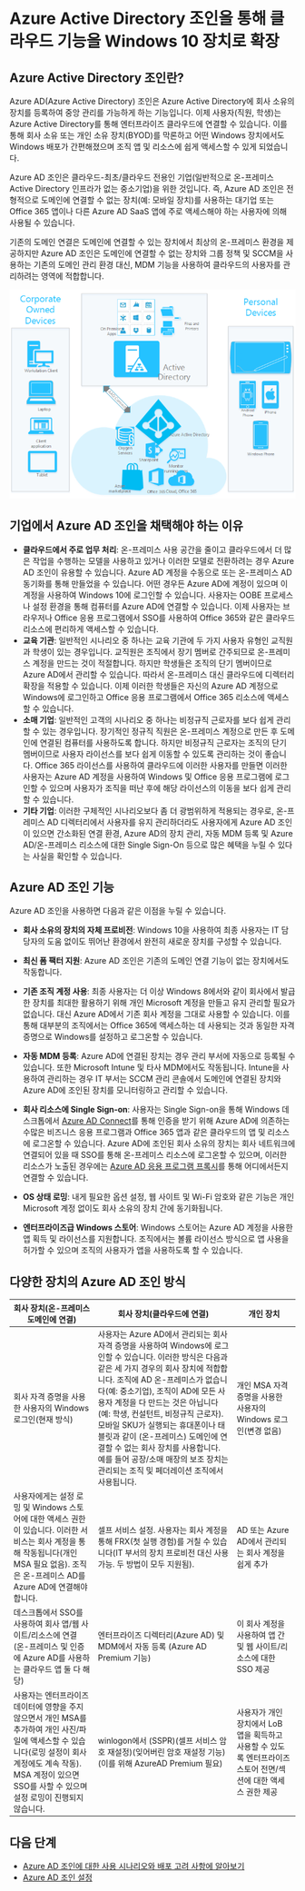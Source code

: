 <properties 
	pageTitle="Azure Active Directory 조인을 통해 클라우드 기능을 Windows 10 장치로 확장 | Microsoft Azure" 
	description="Azure AD 조인을 설명하는 항목입니다." 
	services="active-directory" 
	documentationCenter="" 
	authors="femila" 
	manager="stevenpo" 
	editor=""/>

<tags 
	ms.service="active-directory" 
	ms.workload="identity" 
	ms.tgt_pltfrm="na" 
	ms.devlang="na" 
	ms.topic="article" 
	ms.date="07/30/2015" 
	ms.author="femila"/>

# Azure Active Directory 조인을 통해 클라우드 기능을 Windows 10 장치로 확장

## Azure Active Directory 조인란? 
Azure AD(Azure Active Directory) 조인은 Azure Active Directory에 회사 소유의 장치를 등록하여 중앙 관리를 가능하게 하는 기능입니다. 이제 사용자(직원, 학생)는 Azure Active Directory를 통해 엔터프라이즈 클라우드에 연결할 수 있습니다. 이를 통해 회사 소유 또는 개인 소유 장치(BYOD)를 막론하고 어떤 Windows 장치에서도 Windows 배포가 간편해졌으며 조직 앱 및 리소스에 쉽게 액세스할 수 있게 되었습니다.

Azure AD 조인은 클라우드-최초/클라우드 전용인 기업(일반적으로 온-프레미스 Active Directory 인프라가 없는 중소기업)을 위한 것입니다. 즉, Azure AD 조인은 전형적으로 도메인에 연결할 수 없는 장치(예: 모바일 장치)를 사용하는 대기업 또는 Office 365 앱이나 다른 Azure AD SaaS 앱에 주로 액세스해야 하는 사용자에 의해 사용될 수 있습니다.

기존의 도메인 연결은 도메인에 연결할 수 있는 장치에서 최상의 온-프레미스 환경을 제공하지만 Azure AD 조인은 도메인에 연결할 수 없는 장치와 그룹 정책 및 SCCM을 사용하는 기존의 도메인 관리 환경 대신, MDM 기능을 사용하여 클라우드의 사용자를 관리하려는 영역에 적합합니다.

![](./media/active-directory-azureadjoin/active-directory-azureadjoin-overview.png)


## 기업에서 Azure AD 조인을 채택해야 하는 이유 

 * **클라우드에서 주로 업무 처리**: 온-프레미스 사용 공간을 줄이고 클라우드에서 더 많은 작업을 수행하는 모델을 사용하고 있거나 이러한 모델로 전환하려는 경우 Azure AD 조인이 유용할 수 있습니다. Azure AD 계정을 수동으로 또는 온-프레미스 AD 동기화를 통해 만들었을 수 있습니다. 어떤 경우든 Azure AD에 계정이 있으며 이 계정을 사용하여 Windows 10에 로그인할 수 있습니다. 사용자는 OOBE 프로세스나 설정 환경을 통해 컴퓨터를 Azure AD에 연결할 수 있습니다. 이제 사용자는 브라우저나 Office 응용 프로그램에서 SSO를 사용하여 Office 365와 같은 클라우드 리소스에 편리하게 액세스할 수 있습니다. 
* **교육 기관**: 일반적인 시나리오 중 하나는 교육 기관에 두 가지 사용자 유형인 교직원과 학생이 있는 경우입니다. 교직원은 조직에서 장기 멤버로 간주되므로 온-프레미스 계정을 만드는 것이 적절합니다. 하지만 학생들은 조직의 단기 멤버이므로 Azure AD에서 관리할 수 있습니다. 따라서 온-프레미스 대신 클라우드에 디렉터리 확장을 적용할 수 있습니다. 이제 이러한 학생들은 자신의 Azure AD 계정으로 Windows에 로그인하고 Office 응용 프로그램에서 Office 365 리소스에 액세스할 수 있습니다. 
* **소매 기업**: 일반적인 고객의 시나리오 중 하나는 비정규직 근로자를 보다 쉽게 관리할 수 있는 경우입니다. 장기적인 정규직 직원은 온-프레미스 계정으로 만든 후 도메인에 연결된 컴퓨터를 사용하도록 합니다. 하지만 비정규직 근로자는 조직의 단기 멤버이므로 사용자 라이선스를 보다 쉽게 이동할 수 있도록 관리하는 것이 좋습니다. Office 365 라이선스를 사용하여 클라우드에 이러한 사용자를 만들면 이러한 사용자는 Azure AD 계정을 사용하여 Windows 및 Office 응용 프로그램에 로그인할 수 있으며 사용자가 조직을 떠난 후에 해당 라이선스의 이동을 보다 쉽게 관리할 수 있습니다. 
* **기타 기업**: 이러한 구체적인 시나리오보다 좀 더 광범위하게 적용되는 경우로, 온-프레미스 AD 디렉터리에서 사용자를 유지 관리하더라도 사용자에게 Azure AD 조인이 있으면 간소화된 연결 환경, Azure AD의 장치 관리, 자동 MDM 등록 및 Azure AD/온-프레미스 리소스에 대한 Single Sign-On 등으로 많은 혜택을 누릴 수 있다는 사실을 확인할 수 있습니다.  

## Azure AD 조인 기능
Azure AD 조인을 사용하면 다음과 같은 이점을 누릴 수 있습니다.

* **회사 소유의 장치의 자체 프로비전**: Windows 10을 사용하여 최종 사용자는 IT 담당자의 도움 없이도 뛰어난 환경에서 완전히 새로운 장치를 구성할 수 있습니다.


* **최신 폼 팩터 지원**: Azure AD 조인은 기존의 도메인 연결 기능이 없는 장치에서도 작동합니다.


* **기존 조직 계정 사용**: 최종 사용자는 더 이상 Windows 8에서와 같이 회사에서 발급한 장치를 최대한 활용하기 위해 개인 Microsoft 계정을 만들고 유지 관리할 필요가 없습니다. 대신 Azure AD에서 기존 회사 계정을 그대로 사용할 수 있습니다. 이를 통해 대부분의 조직에서는 Office 365에 액세스하는 데 사용되는 것과 동일한 자격 증명으로 Windows를 설정하고 로그온할 수 있습니다.


* **자동 MDM 등록**: Azure AD에 연결된 장치는 경우 관리 부서에 자동으로 등록될 수 있습니다. 또한 Microsoft Intune 및 타사 MDM에서도 작동됩니다. Intune을 사용하여 관리하는 경우 IT 부서는 SCCM 관리 콘솔에서 도메인에 연결된 장치와 Azure AD에 조인된 장치를 모니터링하고 관리할 수 있습니다.


* **회사 리소스에 Single Sign-on**: 사용자는 Single Sign-on을 통해 Windows 데스크톱에서 [Azure AD Connect](active-directory-azureadjoin-deployment-aadjoindirect.md)를 통해 인증을 받기 위해 Azure AD에 의존하는 수많은 비즈니스 응용 프로그램과 Office 365 앱과 같은 클라우드의 앱 및 리소스에 로그온할 수 있습니다. Azure AD에 조인된 회사 소유의 장치는 회사 네트워크에 연결되어 있을 때 SSO를 통해 온-프레미스 리소스에 로그온할 수 있으며, 이러한 리소스가 노출된 경우에는 [Azure AD 응용 프로그램 프록시](https://msdn.microsoft.com/library/azure/Dn768219.aspx)를 통해 어디에서든지 연결할 수 있습니다.


* **OS 상태 로밍**: 내게 필요한 옵션 설정, 웹 사이트 및 Wi-Fi 암호와 같은 기능은 개인 Microsoft 계정 없이도 회사 소유의 장치 간에 동기화됩니다.


* **엔터프라이즈급 Windows 스토어**: Windows 스토어는 Azure AD 계정을 사용한 앱 획득 및 라이선스를 지원합니다. 조직에서는 볼륨 라이선스 방식으로 앱 사용을 허가할 수 있으며 조직의 사용자가 앱을 사용하도록 할 수 있습니다.

## 다양한 장치의 Azure AD 조인 방식

| 회사 장치(온-프레미스 도메인에 연결) | 회사 장치(클라우드에 연결) | 개인 장치 |
|-----------------------------------------------------------------------------------------------------------------------------------------------------------------------------------------------------------------------------------------|-------------------------------------------------------------------------------------------------------------------------------------------------------------------------------------------------------------------------------------------------------------------------------------------------------------------------------------------------------------------------------------------------------------------------------------------------------------------------------------------------------------------------------------------------------------|------------------------------------------------------------------------------------------------------------------------|
| 회사 자격 증명을 사용한 사용자의 Windows 로그인(현재 방식) | 사용자는 Azure AD에서 관리되는 회사 자격 증명을 사용하여 Windows에 로그인할 수 있습니다. 이러한 방식은 다음과 같은 세 가지 경우의 회사 장치에 적합합니다. 조직에 AD 온-프레미스가 없습니다(예: 중소기업), 조직이 AD에 모든 사용자 계정을 다 만드는 것은 아닙니다(예: 학생, 컨설턴트, 비정규직 근로자). 모바일 SKU가 실행되는 휴대폰이나 태블릿과 같이 (온-프레미스) 도메인에 연결할 수 없는 회사 장치를 사용합니다. 예를 들어 공장/소매 매장의 보조 장치는 관리되는 조직 및 페더레이션 조직에서 사용됩니다. | 개인 MSA 자격 증명을 사용한 사용자의 Windows 로그인(변경 없음) |
| 사용자에게는 설정 로밍 및 Windows 스토어에 대한 액세스 권한이 있습니다. 이러한 서비스는 회사 계정을 통해 작동됩니다(개인 MSA 필요 없음). 조직은 온-프레미스 AD를 Azure AD에 연결해야 합니다. | 셀프 서비스 설정. 사용자는 회사 계정을 통해 FRX(첫 실행 경험)를 거칠 수 있습니다(IT 부서의 장치 프로비전 대신 사용 가능. 두 방법이 모두 지원됨). | AD 또는 Azure AD에서 관리되는 회사 계정을 쉽게 추가 |
| 데스크톱에서 SSO를 사용하여 회사 앱/웹 사이트/리소스에 연결(온-프레미스 및 인증에 Azure AD를 사용하는 클라우드 앱 둘 다 해당) | 엔터프라이즈 디렉터리(Azure AD) 및 MDM에서 자동 등록 (Azure AD Premium 기능) | 이 회사 계정을 사용하여 앱 간 및 웹 사이트/리소스에 대한 SSO 제공 |
| 사용자는 엔터프라이즈 데이터에 영향을 주지 않으면서 개인 MSA를 추가하여 개인 사진/파일에 액세스할 수 있습니다(로밍 설정이 회사 계정에도 계속 작동). MSA 계정이 있으면 SSO를 사할 수 있으며 설정 로밍이 진행되지 않습니다. | winlogon에서 (SSPR)(셀프 서비스 암호 재설정)(잊어버린 암호 재설정 기능)(이를 위해 AzureAD Premium 필요) | 사용자가 개인 장치에서 LoB 앱을 획득하고 사용할 수 있도록 엔터프라이즈 스토어 전면/섹션에 대한 액세스 권한 제공 | |

## 다음 단계
* [Azure AD 조인에 대한 사용 시나리오와 배포 고려 사항에 알아보기](active-directory-azureadjoin-deployment-aadjoindirect.md)
* [Azure AD 조인 설정](active-directory-azureadjoin-setup.md)

<!---HONumber=Oct15_HO3-->